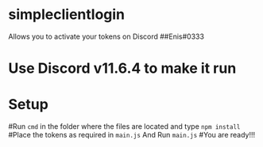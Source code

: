 # simpleclientlogin
Allows you to activate your tokens on Discord
##Enis#0333
# Use Discord v11.6.4 to make it run
# Setup
#Run `cmd` in the folder where the files are located and type `npm install`
#Place the tokens as required in `main.js` And Run `main.js`
#You are ready!!!
